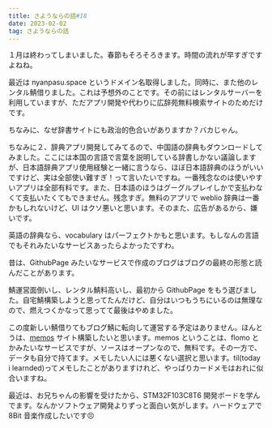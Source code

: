 ```yaml
---
title: さようならの話#18
date: 2023-02-02
tag: さようならの話
---
```


１月は終わってしまいました。春節もそろそろきます。時間の流れが早すぎですよねね。

最近は nyanpasu.space というドメイン名取得しました。同時に、また他のレンタル鯖借りました。これは予想外のことです。その前にはレンタルサーバーを利用していますが、ただアプリ開発や代わりに広辞苑無料検索サイトのためだけです。

ちなみに、なぜ辞書サイトにも政治的色合いがありますか？バカじゃん。

ちなみに２、辞典アプリ開発してみてるので、中国語の辞典もダウンロードしてみました。ここには本国の言語で言葉を説明している辞書しかない議論しますが、日本語辞典アプリ使用経験と一緒に言うなら、ほぼ日本語辞典のほうがいいですけど、実は全部使い難すぎ！って言いたいですね。一番残念なのは使いやすいアプリは全部有料です。また、日本語のほうはグーグルプレイしかで支払わなくて支払いたくてもできません。残念すぎ。無料のアプリで weblio 辞典は一番かもしれないけど、UI はクソ悪いと思います。そのまた、広告があるから、嫌いです。

英語の辞典なら、vocabulary はパーフェクトかもと思います。もしなんの言語でもそれみたいなサービスあったらよかったですわ。

昔は、GithubPage みたいなサービスで作成のブログはブログの最終の形態と読んだことがあります。

鯖運営面倒いし、レンタル鯖料高いし、最初から GithubPage をもう選びました。自宅鯖構築しようと思ってたんだけど、自分はいつもうちにいるのは無理なので、燃えつくかなって思ってて最後はやめました。

この度新しい鯖借りてもブログ鯖に転向して運営する予定はありません。ほんとうは、[memos](https://github.com/usememos/memos) サイト構築したいと思います。memos ということは、flomo とかみたいなサービスですが、ソースはオープンなので、無料です。その一方で、データも自分で持てます。メモしたい人には悪くない選択と思います。til(today i learnded)ってメモしたことがありますけれど、やっぱりカードメモはおれに似合いますね。

最近は、お兄ちゃんの影響を受けたから、STM32F103C8T6 開発ボードを学んでます。なんかソフトウェア開発よりずっと面白い気がします。ハードウェアで 8Bit 音楽作成したいです😣